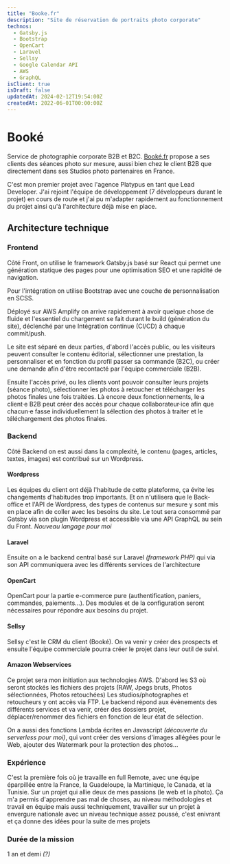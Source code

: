 ```yaml
---
title: "Booke.fr"
description: "Site de réservation de portraits photo corporate"
technos:
  - Gatsby.js
  - Bootstrap
  - OpenCart
  - Laravel
  - Sellsy
  - Google Calendar API
  - AWS 
  - GraphQL
isClient: true
isDraft: false
updatedAt: 2024-02-12T19:54:00Z
createdAt: 2022-06-01T00:00:00Z
---
```

# Booké

Service de photographie corporate B2B et B2C. [Booké.fr](https://booke.fr) propose a ses clients des séances photo 
sur mesure, aussi bien chez le client B2B que directement dans ses Studios photo partenaires en France. 

 C'est mon premier projet avec l'agence Platypus en tant que Lead Developer. J'ai rejoint l'équipe de 
 développement (7 développeurs durant le projet) en cours de route et j'ai pu m'adapter rapidement au fonctionnement 
 du projet ainsi qu'à l'architecture déjà mise en place. 

## Architecture technique 

### Frontend
Côté Front, on utilise le framework Gatsby.js basé sur React qui permet une génération statique des pages pour une 
optimisation SEO et une rapidité de navigation. 

Pour l'intégration on utilise Bootstrap avec une couche de personnalisation en SCSS. 

Déployé sur AWS Amplify on arrive rapidement à avoir quelque chose de fluide et l'essentiel du chargement se fait 
durant le build (génération du site), déclenché par une Intégration continue (CI/CD) à chaque commit/push.
                                         
Le site est séparé en deux parties, d'abord l'accès public, ou les visiteurs peuvent consulter le contenu éditorial, 
sélectionner une prestation, la personnaliser et en fonction du profil passer sa commande (B2C), ou créer une 
demande afin d'être recontacté par l'équipe commerciale (B2B). 

Ensuite l'accès privé, ou les clients vont pouvoir consulter leurs projets (séance photo), sélectionner les photos à 
retoucher et télécharger les photos finales une fois traitées.
Là encore deux fonctionnements, le·a client·e B2B peut créer des accès pour chaque collaborateur·ice afin que chacun·e 
fasse 
individuellement la sélection des photos à traiter et le téléchargement des photos finales.

### Backend
Côté Backend on est aussi dans la complexité, le contenu (pages, articles, textes, images) est contribué 
sur un 
Wordpress. 

#### Wordpress
Les équipes du client ont déjà l'habitude de cette plateforme, ça évite les changements d'habitudes trop 
importants. Et on n'utilisera que le Back-office et l'API de 
Wordpress, des types de contenus sur mesure y sont mis en place afin de coller avec les besoins du site. 
Le tout sera consommé par Gatsby via son plugin Wordpress et accessible via une API GraphQL au sein du Front. _Nouveau 
langage 
pour moi_

#### Laravel
Ensuite on a le backend central basé sur Laravel _(framework PHP)_ qui via son API communiquera avec les différents 
services de l'architecture
#### OpenCart
OpenCart pour la partie e-commerce pure (authentification, paniers, commandes, paiements…).
Des modules et de la configuration seront nécessaires pour répondre aux besoins du projet.

#### Sellsy
Sellsy c'est le CRM du client (Booké). On va venir y créer des prospects et ensuite l'équipe commerciale pourra 
créer le projet dans leur outil de suivi.

#### Amazon Webservices
Ce projet sera mon initiation aux technologies AWS. 
D'abord les S3 où seront stockés les fichiers des projets (RAW, Jpegs bruts, 
Photos 
sélectionnées, Photos 
retouchées)
Les studios/photographes et retoucheurs y ont accès via FTP.
Le backend répond aux évènements des différents services et va venir, créer des dossiers projet, 
déplacer/renommer des 
fichiers en fonction de leur état de sélection.

On a aussi des fonctions Lambda écrites en Javascript _(découverte du serverless pour moi)_, qui vont créer des 
versions d'images allégées pour le Web, ajouter des Watermark pour la protection des photos…

### Expérience
C'est la première fois où je travaille en full Remote, avec une équipe éparpillée entre la France, la Guadeloupe, 
la Martinique, le Canada, et la Tunisie. Sur un projet qui allie deux de mes passions (le web et la photo). Ça m'a 
permis d'apprendre pas mal de choses, au niveau méthodologies et travail en équipe mais aussi techniquement, 
travailler sur un projet à envergure nationale avec un niveau technique assez poussé, c'est enivrant et ça donne des 
idées pour la suite de mes projets

### Durée de la mission 
1 an et demi _(?)_


